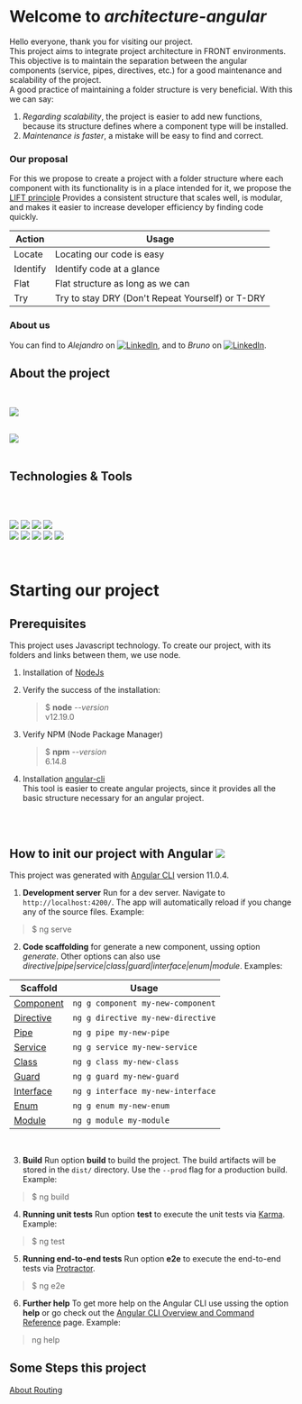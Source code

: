 
# Welcome to *architecture-angular*

Hello everyone, thank you for visiting our project.<br />
This project aims to integrate project architecture in FRONT environments.<br />
This objective is to maintain the separation between the angular components (service, pipes, directives, etc.) for a good maintenance and scalability of the project.<br />
A good practice of maintaining a folder structure is very beneficial. With this we can say:<br />
1. *Regarding scalability*, the project is easier to add new functions, because its structure defines where a component type will be installed.
2. *Maintenance is faster*, a mistake will be easy to find and correct.<br/>

### Our proposal

For this we propose to create a project with a folder structure where each component with its functionality is in a place intended for it, we propose the [LIFT principle](http://bguiz.github.io/js-standards/angularjs/application-structure-lift-principle/) Provides a consistent structure that scales well, is modular, and makes it easier to increase developer efficiency by finding code quickly.<br />

Action  | Usage
---       | ---
Locate | Locating our code is easy
Identify | Identify code at a glance
Flat | Flat structure as long as we can
Try | Try to stay DRY (Don't Repeat Yourself) or T-DRY

### About us

You can find to *Alejandro* on [![LinkedIn][3.2]][4], and to *Bruno* on [![LinkedIn][3.2]][3]. 
<br />

## About the project
<br />

![](https://img.shields.io/badge/dynamic/json?color=orange&label=architecture-angular&prefix=v&query=version&suffix=update&url=https%3A%2F%2Fraw.githubusercontent.com%2Fbrunolopesdemelo%2Farchitecture-angular%2Fmain%2Fpackage.json)

<br />

<a href="https://github.com/brunolopesdemelo/architecture-angular">
  <img align="center" src="https://github-readme-stats.vercel.app/api/pin/?username=brunolopesdemelo&repo=architecture-angular&title_color=ffffff&text_color=c9cacc&icon_color=2bbc8a&bg_color=1d1f21" />
</a>
<br />
<br />

## Technologies & Tools
<br />
<br />

![](https://img.shields.io/badge/OS-Windows-informational?style=flat&logo=windows&logoColor=white&color=2bbc8a)
![](https://img.shields.io/badge/Editor-Visual_Studio_Code-informational?style=flat&logo=visual-studio-code&logoColor=white&color=2bbc8a)
![](https://img.shields.io/badge/Editor-Sublime_Text-informational?style=flat&logo=Sublime-Text&logoColor=white&color=2bbc8a)
![](https://img.shields.io/badge/Editor-Eclipse-informational?style=flat&logo=eclipse-ide&logoColor=white&color=2bbc8a)
<br />
![](https://img.shields.io/badge/Code-Node_JS-informational?style=flat&logo=node.js&logoColor=white&color=2bbc8a)
![](https://img.shields.io/badge/Code-JavaScript-informational?style=flat&logo=javascript&logoColor=white&color=2bbc8a)
![](https://img.shields.io/badge/Code-Angular-informational?style=flat&logo=angular&logoColor=white&color=2bbc8a)
![](https://img.shields.io/badge/Code-Bootstrap-informational?style=flat&logo=Bootstrap&logoColor=white&color=2bbc8a)
![](https://img.shields.io/badge/Code-HTML_5-informational?style=flat&logo=HTML5&logoColor=white&color=2bbc8a)


<br />

# Starting our project
## Prerequisites
This project uses Javascript technology.
To create our project, with its folders and links between them, we use node.
1. Installation of [NodeJs](https://nodejs.org/en/)
2. Verify the success of the installation:<br />
 
      > $ **node** *--version*<br />
      > v12.19.0<br />

3. Verify NPM (Node Package Manager)<br />
 
      > $ **npm** *--version*<br />
      > 6.14.8<br />

4. Installation [angular-cli](https://cli.angular.io/)<br />
      This tool is easier to create angular projects, since it provides all the basic structure necessary for an angular project.

<br />
<br />

## How to init our project with Angular ![](https://img.shields.io/badge/Angular-informational?style=flat&logo=angular&logoColor=white&color=2bbc8a)

This project was generated with [Angular CLI](https://github.com/angular/angular-cli) version 11.0.4.

1. **Development server**
Run for a dev server. Navigate to `http://localhost:4200/`. The app will automatically reload if you change any of the source files. Example:
  
> $ ng serve

2. **Code scaffolding** for generate a new component, ussing option *generate*. Other options can also use *directive|pipe|service|class|guard|interface|enum|module*. Examples:

Scaffold  | Usage
---       | ---
[Component](https://angular.io/cli/generate#component)      | `ng g component my-new-component`
[Directive](https://angular.io/cli/generate#directive)      | `ng g directive my-new-directive`
[Pipe](https://angular.io/cli/generate#pipe)                | `ng g pipe my-new-pipe`
[Service](https://angular.io/cli/generate#service)          | `ng g service my-new-service`
[Class](https://angular.io/cli/generate#class)              | `ng g class my-new-class`
[Guard](https://angular.io/cli/generate#guard)              | `ng g guard my-new-guard`
[Interface](https://angular.io/cli/generate#interface)      | `ng g interface my-new-interface`
[Enum](https://angular.io/cli/generate#enum)                | `ng g enum my-new-enum`
[Module](https://angular.io/cli/generate#module)            | `ng g module my-module`

<br/>

3. **Build** Run option **build** to build the project. The build artifacts will be stored in the `dist/` directory. Use the `--prod` flag for a production build. Example:

> $ ng build

4. **Running unit tests** Run option **test** to execute the unit tests via [Karma](https://karma-runner.github.io). Example:

> $ ng test

5. **Running end-to-end tests** Run option **e2e** to execute the end-to-end tests via [Protractor](http://www.protractortest.org/).

> $ ng e2e

6. **Further help** To get more help on the Angular CLI use ussing the option **help** or go check out the [Angular CLI Overview and Command Reference](https://angular.io/cli) page. Example:

> ng help
> 

## Some Steps this project
[About Routing](https://github.com/brunolopesdemelo/architecture-angular/blob/main/README_ROUTING.md)

<!-- icons with padding -->
[1.2]: http://i.imgur.com/wWzX9uB.png (twitter icon without padding)
[2.2]: http://i.imgur.com/9I6NRUm.png (github icon without padding)
[3.2]: https://raw.githubusercontent.com/MartinHeinz/MartinHeinz/master/linkedin-3-16.png (LinkedIn icon without padding)

<!-- links to your social media accounts -->
[1]: https://github.com/brunolopesdemelo
[2]: https://github.com/ale-fuentes
[3]: https://www.linkedin.com/in/bruno-lopes-de-melo-109410176/
[4]: https://www.linkedin.com/in/raul-alejandro-fuentes/
